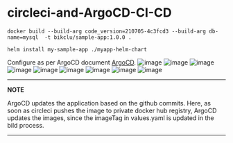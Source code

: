 # circleci-and-ArgoCD-CI-CD

```docker build --build-arg code_version=210705-4c3fcd3 --build-arg db-name=mysql  -t bikclu/sample-app:1.0.0 .```

```helm install my-sample-app ./myapp-helm-chart``` 

Configure as per ArgoCD document [ArgoCD](https://argo-cd.readthedocs.io/en/stable/).
![image](https://github.com/becash143/circleci-and-ArgoCD-CI-CD/blob/main/argocd_cfg1.png)
![image](https://github.com/becash143/circleci-and-ArgoCD-CI-CD/blob/main/argocd_cfg.png)
![image](https://github.com/becash143/circleci-and-ArgoCD-CI-CD/blob/main/argocd_cfg22.png)
![image](https://github.com/becash143/circleci-and-ArgoCD-CI-CD/blob/main/argocd_sync.png)
![image](https://github.com/becash143/circleci-and-ArgoCD-CI-CD/blob/main/argocd.png)
![image](https://github.com/becash143/circleci-and-ArgoCD-CI-CD/blob/main/argocd.png) 
![image](https://github.com/becash143/circleci-and-ArgoCD-CI-CD/blob/main/circleci_build.png)
![image](https://github.com/becash143/circleci-and-ArgoCD-CI-CD/blob/main/pod_status.png)
![image](https://github.com/becash143/circleci-and-ArgoCD-CI-CD/blob/main/sampleapp_log.png) 


---
**NOTE**

ArgoCD updates the application based on the github commits. Here, as soon as circleci pushes the image to private docker hub registry, ArgoCD updates the images, since the imageTag in values.yaml is updated in the bild process.

---

